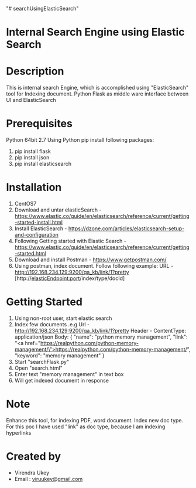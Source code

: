 "# searchUsingElasticSearch" 

Internal Search Engine using Elastic Search
====================================

Description
=================================================
This is internal search Engine, which is accomplished using "ElasticSearch" tool for Indexing document. Python Flask as
middle ware interface between UI and ElasticSearch


Prerequisites
================
Python 64bit 2.7
Using Python pip install following packages:
1. pip install flask
2. pip install json
3. pip install elasticsearch

Installation
===========
1. CentOS7
2. Download and untar elasticSearch - https://www.elastic.co/guide/en/elasticsearch/reference/current/getting-started-install.html
2. Install ElasticSearch - https://dzone.com/articles/elasticsearch-setup-and-configuration
3. Following Getting started with Elastic Search - https://www.elastic.co/guide/en/elasticsearch/reference/current/getting-started.html
4. Download and install Postman - https://www.getpostman.com/
5. Using postman, index document. Follow following example:
URL - http://192.168.234.129:9200/qa_kb/link/1?pretty [http://<elasticEndpoint:port>/index/type/docId]


Getting Started
=================
1. Using non-root user, start elastic search
2. Index few documents .e.g
Url - http://192.168.234.129:9200/qa_kb/link/1?pretty 
Header - ContentType: application/json
Body:
{
  "name": "python memory management",
  "link":  "<a href=\"https://realpython.com/python-memory-management/\">https://realpython.com/python-memory-management/</a>",
  "keyword": "memory management"
}
3. Start "searchFlask.py"
4. Open "search.html"
5. Enter text "memory management" in text box
6. Will get indexed document in response

Note
========
Enhance this tool, for indexing PDF, word document. Index new doc type. For this poc I have used "link" as doc type,
because I am indexing hyperlinks

Created by
===========
- Virendra Ukey
- Email : viruukey@gmail.com